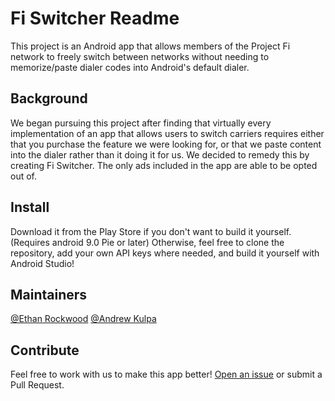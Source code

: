 # Fi Switcher Readme

This project is an Android app that allows members of the Project Fi network to freely switch between networks without needing to memorize/paste dialer codes into Android's default dialer. 

## Background
 
We began pursuing this project after finding that virtually every implementation of an app that allows users to switch carriers requires either that you purchase the feature we were looking for, or that we paste content into the dialer rather than it doing it for us.
We decided to remedy this by creating Fi Switcher. The only ads included in the app are able to be opted out of.

## Install

Download it from the Play Store if you don't want to build it yourself. (Requires android 9.0 Pie or later)
Otherwise, feel free to clone the repository, add your own API keys where needed, and build it yourself with Android Studio!

## Maintainers

[@Ethan Rockwood](https://github.com/drockwood94)
[@Andrew Kulpa](https://github.com/Andrew-Kulpa)

## Contribute

Feel free to work with us to make this app better! [Open an issue](https://github.com/drockwood94/FiSwitcher/issues/new) or submit a Pull Request.